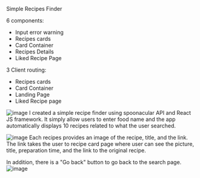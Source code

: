 Simple Recipes Finder

6 components:
- Input error warning
- Recipes cards
- Card Container
- Recipes Details
- Liked Recipe Page

3 Client routing:
- Recipes cards
- Card Container
- Landing Page
- Liked Recipe page

![image](https://user-images.githubusercontent.com/64029918/152034898-2b379e0c-7dc9-46b1-8072-b8d4bb6db672.png)
I created a simple recipe finder using spoonacular API and React JS framework.
It simply allow users to enter food name and the app automatically displays 10 recipes related to what the user searched.

![image](https://user-images.githubusercontent.com/64029918/152035152-21f3befe-5762-4182-a1c7-a10f0db95428.png)
Each recipes provides an image of the recipe, title, and the link. The link takes the user to recipe card page where user can see the picture, title, preparation time, and the link to the original recipe. 

In addition, there is a "Go back" button to go back to the search page.
![image](https://user-images.githubusercontent.com/64029918/152035638-c128d9d5-8f7e-457e-a5ca-c81b3979cb01.png)
